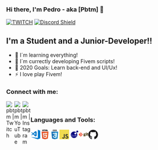### Hi there, I'm Pedro - aka [Pbtm] 👋

[![TWITCH](https://img.shields.io/twitch/status/pbtmpt?color=%239146FF&logo=twitch&style=for-the-badge&url=https%3A%2F%2www.twitch.tv/pbtmpt)](https://www.twitch.tv/pbtmpt)
[![Discord Shield](https://img.shields.io/discord/767819803447656448?color=red&label=Discord&logo=discord&logoColor=white&style=for-the-badge&url=https%3A%2F%2Fdiscord.gg)](https://discord.gg/SQ7DFHkZ6f)

## I'm a Student and a Junior-Developer!!

- 🔭 I´m learning everything!
- 👯 I´m currectly developing Fivem scripts!
- 🥅 2020 Goals: Learn back-end and UI/Ux!
- ⚡ I love play Fivem!

### Connect with me:

[<img align="left" alt="pbtm | Twitch" width="22px" src="https://raw.githubusercontent.com/iconic/open-iconic/master/svg/twitch.svg" />][website]
[<img align="left" alt="pbtm | YouTube" width="22px" src="https://cdn.jsdelivr.net/npm/simple-icons@v3/icons/youtube.svg" />][youtube]
[<img align="left" alt="pbtm | Instagram" width="22px" src="https://cdn.jsdelivr.net/npm/simple-icons@v3/icons/instagram.svg" />][instagram]

<br />

### Languages and Tools:

<img align="left" alt="Visual Studio Code" width="26px" src="https://raw.githubusercontent.com/github/explore/80688e429a7d4ef2fca1e82350fe8e3517d3494d/topics/visual-studio-code/visual-studio-code.png" />
<img align="left" alt="HTML5" width="26px" src="https://raw.githubusercontent.com/github/explore/80688e429a7d4ef2fca1e82350fe8e3517d3494d/topics/html/html.png" />
<img align="left" alt="CSS3" width="26px" src="https://raw.githubusercontent.com/github/explore/80688e429a7d4ef2fca1e82350fe8e3517d3494d/topics/css/css.png" />
<img align="left" alt="JavaScript" width="26px" src="https://raw.githubusercontent.com/github/explore/80688e429a7d4ef2fca1e82350fe8e3517d3494d/topics/javascript/javascript.png" />
<img align="left" alt="Lua" width="26px" src="https://raw.githubusercontent.com/github/explore/80688e429a7d4ef2fca1e82350fe8e3517d3494d/topics/lua/lua.png" />
<img align="left" alt="Git" width="26px" src="https://raw.githubusercontent.com/github/explore/80688e429a7d4ef2fca1e82350fe8e3517d3494d/topics/git/git.png" />
<img align="left" alt="GitHub" width="26px" src="https://raw.githubusercontent.com/github/explore/78df643247d429f6cc873026c0622819ad797942/topics/github/github.png" />

[website]: https://www.twitch.tv/pbtmpt
[youtube]: https://www.youtube.com/channel/UCRpmJS54IRzINnPfGtyjAQg
[instagram]: https://www.instagram.com/_pedro_wp9
